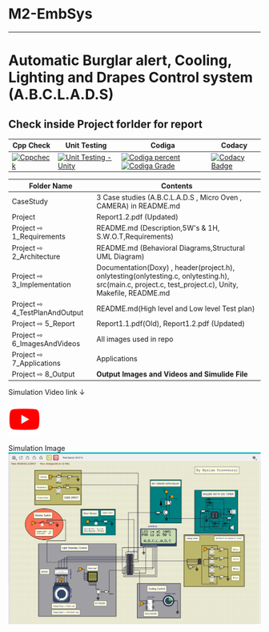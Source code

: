 # M2-EmbSys
---
# __Automatic Burglar alert, Cooling, Lighting and Drapes Control system__ (A.B.C.L.A.D.S)

## Check inside Project forlder for report

| Cpp Check | Unit Testing | Codiga | Codacy | 
|--- |--- | ---| ---|
|[![Cppcheck](https://github.com/praveenraj2001/M2-EmbSys/actions/workflows/c-cpp.yml/badge.svg)](https://github.com/praveenraj2001/M2-EmbSys/actions/workflows/c-cpp.yml)|[![Unit Testing - Unity](https://github.com/praveenraj2001/M2-EmbSys/actions/workflows/test_new.yml/badge.svg)](https://github.com/praveenraj2001/M2-EmbSys/actions/workflows/test_new.yml)|[![Codiga percent](https://api.codiga.io/project/31535/score/svg)](https://app.codiga.io/public/project/31535/M2-EmbSys/dashboard)  [![Codiga Grade](https://api.codiga.io/project/31535/status/svg)](https://app.codiga.io/public/project/31535/M2-EmbSys/dashboard)| [![Codacy Badge](https://app.codacy.com/project/badge/Grade/4c594e340f0b4368a50a0ba064c9061c)](https://www.codacy.com/gh/praveenraj2001/M2-EmbSys/dashboard?utm_source=github.com&amp;utm_medium=referral&amp;utm_content=praveenraj2001/M2-EmbSys&amp;utm_campaign=Badge_Grade) |

| Folder Name | Contents |
|---|---|
| CaseStudy | 3 Case studies (A.B.C.L.A.D.S , Micro Oven , CAMERA) in README.md |
| Project | Report1.2.pdf (Updated) |
| Project ⇨ 1_Requirements | README.md (Description,5W's & 1H, S.W.O.T,Requirements)  |
| Project ⇨ 2_Architecture | README.md (Behavioral Diagrams,Structural UML Diagram) |
| Project ⇨ 3_Implementation | Documentation(Doxy) , header(project.h), onlytesting(onlytesting.c, onlytesting.h), src(main.c, project.c, test_project.c), Unity, Makefile, README.md |
| Project ⇨ 4_TestPlanAndOutput | README.md(High level and Low level Test plan) |
| Project ⇨ 5_Report | Report1.1.pdf(Old), Report1.2.pdf (Updated) |
| Project ⇨ 6_ImagesAndVideos | All images used in repo |
| Project ⇨ 7_Applications | Applications |
| Project ⇨ 8_Output | __Output Images and Videos and Simulide File__ |

Simulation Video link ↓

  [![IMAGE ALT TEXT](https://github.com/praveenraj2001/M2-EmbSys/blob/main/Project/6_ImagesAndVideos/youtube.png)](https://www.youtube.com/watch?v=e94q0TFYNEs&ab_channel=PraveenRaj "Video Title")

Simulation Image
![Output](https://github.com/praveenraj2001/M2-EmbSys/blob/main/Project/8_Output/AutomationMode.png)
